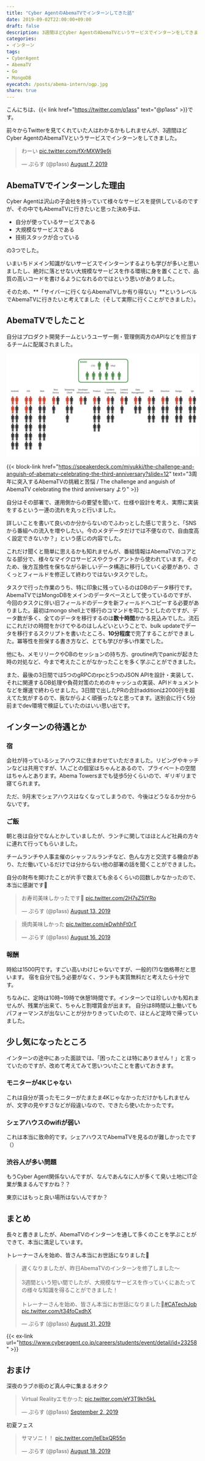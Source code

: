 ```yaml
---
title: "Cyber AgentのAbemaTVでインターンしてきた話"
date: 2019-09-02T22:00:00+09:00
draft: false
description: 3週間ほどCyber AgentのAbemaTVというサービスでインターンをしてきました。Goを使った開発を行ったのですが、メモリリークやDBのセッションの持ち方、groutine内でpanicが起きた時の対処など、今まで考えたことがなかったことを多く学ぶことができました。
categories:
- インターン
tags:
- CyberAgent
- AbemaTV
- Go
- MongoDB
eyecatch: /posts/abema-intern/ogp.jpg
share: true
---
```


こんにちは、{{< link href="https://twitter.com/p1ass" text="@p1ass" >}}です。  

前々からTwitterを見てくれていた人はわかるかもしれませんが、3週間ほどCyber AgentのAbemaTVというサービスでインターンをしてきました。

<blockquote class="twitter-tweet"><p lang="ja" dir="ltr">わーい <a href="https://t.co/fXrMXW9e9i">pic.twitter.com/fXrMXW9e9i</a></p>&mdash; ぷらす (@p1ass) <a href="https://twitter.com/p1ass/status/1158995483240439808?ref_src=twsrc%5Etfw">August 7, 2019</a></blockquote> <script async src="https://platform.twitter.com/widgets.js" charset="utf-8"></script>

<!--more-->

## AbemaTVでインターンした理由

Cyber Agentは沢山の子会社を持っていて様々なサービスを提供しているのですが、その中でもAbemaTVに行きたいと思った決め手は、

- 自分が使っているサービスである
- 大規模なサービスである
- 技術スタックが合っている

の3つでした。

いまいちドメイン知識がないサービスでインターンするよりも学びが多いと思いましたし、絶対に落とせない大規模なサービスを作る環境に身を置くことで、品質の高いコードを書けるようになれるのではという思いがありました。

そのため、**「サイバーに行くならAbemaTVしか有り得ない」**というレベルでAbemaTVに行きたいと考えてました（そして実際に行くことができました）。

## AbemaTVでしたこと

自分はプロダクト開発チームというユーザー側・管理側両方のAPIなどを担当するチームに配属されました。

![チーム図](team.png)

{{< block-link href="https://speakerdeck.com/miyukki/the-challenge-and-anguish-of-abematv-celebrating-the-third-anniversary?slide=12" text="3周年に突入するAbemaTVの挑戦と苦悩 / The challenge and anguish of AbemaTV celebrating the third anniversary より" >}}  

自分はその部署で、運用側からの要望を聞いて、仕様や設計を考え、実際に実装をするという一連の流れを丸っと行いました。

詳しいことを書いて良いのか分からないのでふわっとした感じで言うと、「SNSから番組への流入を増やしたい。今のメタデータだけでは不便なので、自由度高く設定できないか？」という感じの内容でした。

これだけ聞くと簡単に思えるかも知れませんが、番組情報はAbemaTVのコアとなる部分で、様々なマイクロサービスやクライアントから使われています。そのため、後方互換性を保ちながら新しいデータ構造に移行していく必要があり、さくっとフィールドを修正して終わりではないタスクでした。

タスクで行った作業のうち、特に印象に残っているのはDBのデータ移行です。
AbemaTVではMongoDBをメインのデータベースとして使っているのですが、今回のタスクに伴い旧フィールドのデータを新フィールドへコピーする必要がありました。最初はmongo shell上で移行のコマンドを叩こうとしたのですが、データ数が多く、全てのデータを移行するのは**数十時間**かかる見込みでした。流石にこれだけの時間をかけてやるのはしんどいということで、bulk updateでデータを移行するスクリプトを書いたところ、**10分程度**で完了することができました。冪等性を担保する書き方など、とても学びが多い作業でした。


他にも、メモリリークやDBのセッションの持ち方、groutine内でpanicが起きた時の対処など、今まで考えたことがなかったことを多く学ぶことができました。

また、最後の3日間では5つのgRPCのrpcと5つのJSON APIを設計・実装して、それに関連するDB処理や負荷対策のためのキャッシュの実装、APIドキュメントなどを爆速で終わらせました。3日間で出したPRの合計additionは2000行を超えてた気がするので、我ながらよく頑張ったなと思ってます。送別会に行く5分前までdev環境で検証していたのはいい思い出です。


## インターンの待遇とか

### 宿

会社が持っているシェアハウスに住まわせていただきました。リビングやキッチンなどは共用ですが、1人ごとの個室はちゃんとあるので、プライベートの空間はちゃんとあります。Abema Towersまでも徒歩5分くらいので、ギリギリまで寝てられます。

ただ、9月末でシェアハウスはなくなってしまうので、今後はどうなるか分からないです。

### ご飯

朝と夜は自分でなんとかしていましたが、ランチに関してはほとんど社員の方々に連れて行ってもらいました。

チームランチや人事主催のシャッフルランチなど、色んな方と交流する機会があり、ただ働いているだけでは分からない他の部署の話を聞くことができました。

自分の財布を開けたことが片手で数えても余るくらいの回数しかなかったので、本当に感謝です🙏

<blockquote class="twitter-tweet"><p lang="ja" dir="ltr">お寿司美味しかったです🍣 <a href="https://t.co/2H7sZ5IYRo">pic.twitter.com/2H7sZ5IYRo</a></p>&mdash; ぷらす (@p1ass) <a href="https://twitter.com/p1ass/status/1161139585306415104?ref_src=twsrc%5Etfw">August 13, 2019</a></blockquote> <script async src="https://platform.twitter.com/widgets.js" charset="utf-8"></script>

<blockquote class="twitter-tweet"><p lang="ja" dir="ltr">焼肉美味しかった <a href="https://t.co/eDwhhFt0rT">pic.twitter.com/eDwhhFt0rT</a></p>&mdash; ぷらす (@p1ass) <a href="https://twitter.com/p1ass/status/1162215621569830913?ref_src=twsrc%5Etfw">August 16, 2019</a></blockquote> <script async src="https://platform.twitter.com/widgets.js" charset="utf-8"></script>

### 報酬

時給は1500円です。すごい高いわけじゃないですが、一般的(?)な価格帯だと思います。
宿を自分で払う必要がなく、ランチも実質無料だと考えたら十分です。

ちなみに、定時は10時~19時で休憩1時間です。インターンでは珍しいかも知れませんが、残業が出来て、ちゃんと割増賃金が出ます。
自分は8時間以上働いてもパフォーマンスが出ないことが分かりきっていたので、ほとんど定時で帰っていました。


## 少し気になったところ

インターンの途中にあった面談では、「困ったことは特にありません！」と言っていたのですが、改めて考えてみて思いついたことを書いておきます。

### モニターが4Kじゃない

これは自分が貰ったモニターがたまたま4Kじゃなかっただけかもしれませんが、文字の見やすさなどが段違いなので、できたら使いたかったです。

### シェアハウスのwifiが弱い

これは本当に致命的です。シェアハウスでAbemaTVを見るのが難しかったです（）


### 渋谷人が多い問題

もうCyber Agent関係ないんですが、なんであんなに人が多くて臭い土地にIT企業が集まるんですかね？？

東京にはもっと良い場所はないんですか？

## まとめ

長々と書きましたが、AbemaTVのインターンを通して多くのことを学ぶことができて、本当に満足しています。

トレーナーさんを始め、皆さん本当にお世話になりました🙏

<blockquote class="twitter-tweet"><p lang="ja" dir="ltr">遅くなりましたが、昨日AbemaTVのインターンを修了しました〜<br><br>3週間という短い間でしたが、大規模なサービスを作っていくにあたっての様々な知識を得ることができました！<br><br>トレーナーさんを始め、皆さん本当にお世話になりました🙏<a href="https://twitter.com/hashtag/CATechJob?src=hash&amp;ref_src=twsrc%5Etfw">#CATechJob</a> <a href="https://t.co/t34foCxdhX">pic.twitter.com/t34foCxdhX</a></p>&mdash; ぷらす (@p1ass) <a href="https://twitter.com/p1ass/status/1167772325992792066?ref_src=twsrc%5Etfw">August 31, 2019</a></blockquote> <script async src="https://platform.twitter.com/widgets.js" charset="utf-8"></script>

{{< ex-link url="https://www.cyberagent.co.jp/careers/students/event/detail/id=23258" >}}

## おまけ

深夜のラブホ街のど真ん中に集まるオタク

<blockquote class="twitter-tweet"><p lang="ja" dir="ltr">Virtual Realityエモかった <a href="https://t.co/eY3T9kh5kL">pic.twitter.com/eY3T9kh5kL</a></p>&mdash; ぷらす (@p1ass) <a href="https://twitter.com/p1ass/status/1168541938317840384?ref_src=twsrc%5Etfw">September 2, 2019</a></blockquote> <script async src="https://platform.twitter.com/widgets.js" charset="utf-8"></script>

初夏フェス

<blockquote class="twitter-tweet"><p lang="ja" dir="ltr">サマソニ！！ <a href="https://t.co/IeEbxQR55n">pic.twitter.com/IeEbxQR55n</a></p>&mdash; ぷらす (@p1ass) <a href="https://twitter.com/p1ass/status/1162898390188822528?ref_src=twsrc%5Etfw">August 18, 2019</a></blockquote> <script async src="https://platform.twitter.com/widgets.js" charset="utf-8"></script>
